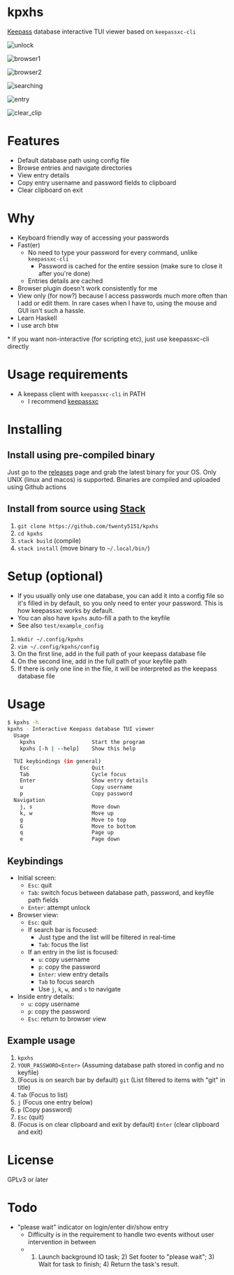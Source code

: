 # kpxhs

[Keepass](https://keepass.info/) database interactive TUI viewer based on `keepassxc-cli`

![unlock](pics/unlock.png)

![browser1](pics/browser1.png)

![browser2](pics/browser2.png)

![searching](pics/searching.png)

![entry](pics/entry.png)

![clear_clip](pics/clear_clip.png)

# Features
- Default database path using config file
- Browse entries and navigate directories
- View entry details
- Copy entry username and password fields to clipboard
- Clear clipboard on exit

# Why
- Keyboard friendly way of accessing your passwords
- Fast(er)
    - No need to type your password for every command, unlike `keepassxc-cli`
        - Password is cached for the entire session (make sure to close it after you're done)
    - Entries details are cached
- Browser plugin doesn't work consistently for me
- View only (for now?) because I access passwords much more often than I add or edit them. In rare cases when I have to, using the mouse and GUI isn't such a hassle.
- Learn Haskell
- I use arch btw

\* If you want non-interactive (for scripting etc), just use keepassxc-cli directly


# Usage requirements
- A keepass client with `keepassxc-cli` in PATH
    - I recommend [keepassxc](https://github.com/keepassxreboot/keepassxc/)

# Installing

## Install using pre-compiled binary

Just go to the [releases](https://github.com/twenty5151/kpxhs/releases/) page and grab the latest binary for your OS. Only UNIX (linux and macos) is supported. Binaries are compiled and uploaded using Github actions

## Install from source using [Stack](https://docs.haskellstack.org/en/stable/README/)

1. `git clone https://github.com/twenty5151/kpxhs`
2. `cd kpxhs`
3. `stack build` (compile)
4. `stack install` (move binary to `~/.local/bin/`)

# Setup (optional)
- If you usually only use one database, you can add it into a config file so it's filled in by default, so you only need to enter your password. This is how keepassxc works by default.
- You can also have `kpxhs` auto-fill a path to the keyfile
- See also `test/example_config`

1. `mkdir ~/.config/kpxhs`
2. `vim ~/.config/kpxhs/config`
3. On the first line, add in the full path of your keepass database file
4. On the second line, add in the full path of your keyfile path
5. If there is only one line in the file, it will be interpreted as the keepass database file

# Usage

```sh
$ kpxhs -h
kpxhs - Interactive Keepass database TUI viewer
  Usage
    kpxhs                  Start the program
    kpxhs [-h | --help]    Show this help

  TUI keybindings (in general)
    Esc                    Quit
    Tab                    Cycle focus
    Enter                  Show entry details
    u                      Copy username
    p                      Copy password
  Navigation
    j, s                   Move down
    k, w                   Move up
    g                      Move to top
    G                      Move to bottom
    q                      Page up
    e                      Page down
```

## Keybindings

- Initial screen:
    - `Esc`: quit
    - `Tab`: switch focus between database path, password, and keyfile path fields
    - `Enter`: attempt unlock
- Browser view:
    - `Esc`: quit
    - If search bar is focused:
        - Just type and the list will be filtered in real-time
        - `Tab`: focus the list
    - If an entry in the list is focused:
        - `u`: copy username
        - `p`: copy the password
        - `Enter`: view entry details
        - `Tab` to focus search
        - Use `j`, `k`, `w`, and `s` to navigate
- Inside entry details:
    - `u`: copy username
    - `p`: copy the password
    - `Esc`: return to browser view

## Example usage

1. `kpxhs`
2. `YOUR_PASSWORD<Enter>` (Assuming database path stored in config and no keyfile)
3. (Focus is on search bar by default) `git` (List filtered to items with "git" in title)
4. `Tab` (Focus to list)
5. `j` (Focus one entry below)
6. `p` (Copy password)
7. `Esc` (quit)
8. (Focus is on clear clipboard and exit by default) `Enter` (clear clipboard and exit)

# License

GPLv3 or later

# Todo
- "please wait" indicator on login/enter dir/show entry
    - Difficulty is in the requirement to handle two events without user intervention in between
    - 1) Launch background IO task; 2) Set footer to "please wait"; 3) Wait for task to finish; 4) Return the task's result.
